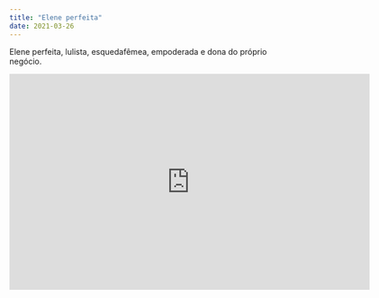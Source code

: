```yaml
---
title: "Elene perfeita"
date: 2021-03-26
---
```


Elene perfeita, lulista, esquedafêmea, empoderada e dona do próprio negócio.

<iframe width="640" height="385" src="https://youtu.be/xXU_z7fsnf0" frameborder="0" encrypted-media" allowfullscreen></iframe>
